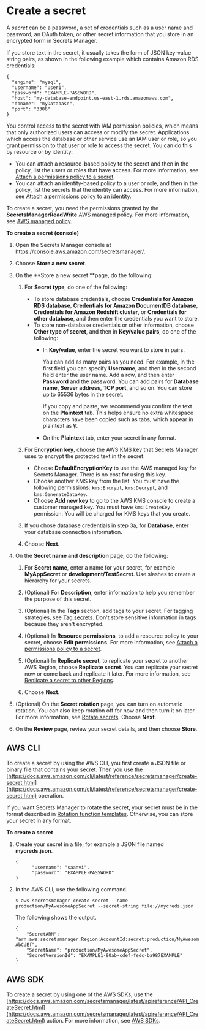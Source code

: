 # Create a secret<a name="manage_create-basic-secret"></a>

A *secret* can be a password, a set of credentials such as a user name and password, an OAuth token, or other secret information that you store in an encrypted form in Secrets Manager\. 

If you store text in the secret, it usually takes the form of JSON key\-value string pairs, as shown in the following example which contains Amazon RDS credentials:

```
{
  "engine": "mysql",
  "username": "user1",
  "password": "EXAMPLE-PASSWORD",
  "host": "my-database-endpoint.us-east-1.rds.amazonaws.com",
  "dbname": "myDatabase",
  "port": "3306"
}
```

You control access to the secret with IAM permission policies, which means that only authorized users can access or modify the secret\. Applications which access the database or other service use an IAM user or role, so you grant permission to that user or role to access the secret\. You can do this by resource or by identity:
+ You can attach a resource\-based policy to the secret and then in the policy, list the users or roles that have access\. For more information, see [Attach a permissions policy to a secret](auth-and-access_resource-policies.md)\.
+ You can attach an identity\-based policy to a user or role, and then in the policy, list the secrets that the identity can access\. For more information, see [Attach a permissions policy to an identity](auth-and-access_iam-policies.md)\.

To create a secret, you need the permissions granted by the **SecretsManagerReadWrite** AWS managed policy\. For more information, see [AWS managed policy](reference_available-policies.md)\.

**To create a secret \(console\)**

1. Open the Secrets Manager console at [https://console\.aws\.amazon\.com/secretsmanager/](https://console.aws.amazon.com/secretsmanager/)\.

1. Choose **Store a new secret**\.

1. On the **Store a new secret **page, do the following:

   1. For **Secret type**, do one of the following:
      + To store database credentials, choose **Credentials for Amazon RDS database**, **Credentials for Amazon DocumentDB database**, **Credentials for Amazon Redshift cluster**, or **Credentials for other database**, and then enter the credentials you want to store\.
      + To store non\-database credentials or other information, choose **Other type of secret**, and then in **Key/value pairs**, do one of the following:
        + In **Key/value**, enter the secret you want to store in pairs\. 

          You can add as many pairs as you need\. For example, in the first field you can specify **Username**, and then in the second field enter the user name\. Add a row, and then enter **Password** and the password\. You can add pairs for **Database name**, **Server address**, **TCP port**, and so on\. You can store up to 65536 bytes in the secret\. 

          If you copy and paste, we recommend you confirm the text on the **Plaintext** tab\. This helps ensure no extra whitespace characters have been copied such as tabs, which appear in plaintext as **\\t**\.
        + On the **Plaintext** tab, enter your secret in any format\. 

   1. For **Encryption key**, choose the AWS KMS key that Secrets Manager uses to encrypt the protected text in the secret:
      + Choose **DefaultEncryptionKey** to use the AWS managed key for Secrets Manager\. There is no cost for using this key\.
      + Choose another KMS key from the list\. You must have the following permissions: `kms:Encrypt`, `kms:Decrypt`, and `kms:GenerateDataKey`\.
      + Choose **Add new key** to go to the AWS KMS console to create a customer managed key\. You must have `kms:CreateKey` permission\. You will be charged for KMS keys that you create\. 

   1. If you chose database credentials in step 3a, for **Database**, enter your database connection information\.

   1. Choose **Next**\.

1. On the **Secret name and description** page, do the following:

   1. For **Secret name**, enter a name for your secret, for example **MyAppSecret** or **development/TestSecret**\. Use slashes to create a hierarchy for your secrets\. 

   1. \(Optional\) For **Description**, enter information to help you remember the purpose of this secret\.

   1. \(Optional\) In the **Tags** section, add tags to your secret\. For tagging strategies, see [Tag secrets](managing-secrets_tagging.md)\. Don't store sensitive information in tags because they aren't encrypted\.

   1. \(Optional\) In **Resource permissions**, to add a resource policy to your secret, choose **Edit permissions**\. For more information, see [Attach a permissions policy to a secret](auth-and-access_resource-policies.md)\.

   1. \(Optional\) In **Replicate secret**, to replicate your secret to another AWS Region, choose **Replicate secret**\. You can replicate your secret now or come back and replicate it later\. For more information, see [Replicate a secret to other Regions](create-manage-multi-region-secrets.md)\.

   1. Choose **Next**\.

1. \(Optional\) On the **Secret rotation** page, you can turn on automatic rotation\. You can also keep rotation off for now and then turn it on later\. For more information, see [Rotate secrets](rotating-secrets.md)\. Choose **Next**\.

1. On the **Review** page, review your secret details, and then choose **Store**\.

## AWS CLI<a name="proc-create-api"></a>

To create a secret by using the AWS CLI, you first create a JSON file or binary file that contains your secret\. Then you use the [https://docs.aws.amazon.com/cli/latest/reference/secretsmanager/create-secret.html](https://docs.aws.amazon.com/cli/latest/reference/secretsmanager/create-secret.html) operation\.

If you want Secrets Manager to rotate the secret, your secret must be in the format described in [Rotation function templates](reference_available-rotation-templates.md)\. Otherwise, you can store your secret in any format\.

**To create a secret**

1. Create your secret in a file, for example a JSON file named **mycreds\.json**\.

   ```
   {
         "username": "saanvi",
         "password": "EXAMPLE-PASSWORD"
   }
   ```

1. In the AWS CLI, use the following command\.

   ```
   $ aws secretsmanager create-secret --name production/MyAwesomeAppSecret --secret-string file://mycreds.json
   ```

   The following shows the output\.

   ```
   {
       "SecretARN": "arn:aws:secretsmanager:Region:AccountId:secret:production/MyAwesomeAppSecret-AbCdEf",
       "SecretName": "production/MyAwesomeAppSecret",
       "SecretVersionId": "EXAMPLE1-90ab-cdef-fedc-ba987EXAMPLE"
   }
   ```

## AWS SDK<a name="manage_create-basic-secret_SDK"></a>

To create a secret by using one of the AWS SDKs, use the [https://docs.aws.amazon.com/secretsmanager/latest/apireference/API_CreateSecret.html](https://docs.aws.amazon.com/secretsmanager/latest/apireference/API_CreateSecret.html) action\. For more information, see [AWS SDKs](asm_access.md#asm-sdks)\.